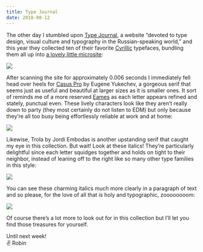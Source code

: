 ```yaml
---
title: Type Journal
date: 2018-08-12
---
```


The other day I stumbled upon [Type Journal](https://typejournal.ru/en/), a website “de­voted to type design, visu­al cul­ture and ty­po­graphy in the Rus­si­an-speak­ing world,” and this year they collected ten of their favorite [Cyrillic](https://en.wikipedia.org/wiki/Cyrillic_script) typefaces, bundling them all up into [a lovely little microsite](http://2017.typejournal.ru/):

![](https://buttondown.s3.us-west-2.amazonaws.com/images/03d91c60-7d60-48fb-9944-4dc30e87d055.gif)

After scanning the site for approximately 0.006 seconds I immediately fell head over heels for [Casus Pro](http://2017.typejournal.ru/casus/) by Eugene Yukechev, a gorgeous serif that seems just as useful and beautiful at larger sizes as it is smaller ones. It sort of reminds me of a more reserved [Eames](https://houseind.com/hi/eames-century-modern) as each letter appears refined and stately, punctual even. These lively characters look like they aren’t really down to party (they most certainly do not listen to EDM) but only because they’re all too busy being effortlessly reliable at work and at home:

![](https://buttondown.s3.us-west-2.amazonaws.com/images/554911df-cf34-41d9-8d24-39ed722ab6ec.png)

Likewise, Trola by Jordi Embodas is another upstanding serif that caught my eye in this collection. But wait! Look at these italics! They’re particularly delightful since each letter squidges together and holds on tight to their neighbor, instead of leaning off to the right like so many other type families in this style:

![](https://buttondown.s3.us-west-2.amazonaws.com/images/6b988d98-7983-4f99-8617-06b8f05bfe5b.png)

You can see these charming italics much more clearly in a paragraph of text and so please, for the love of all that is holy and typographic, zoooooooom:

![](https://buttondown.s3.us-west-2.amazonaws.com/images/fb5e56e5-76fd-4f2b-b2a3-84241de7405c.png)

Of course there’s a lot more to look out for in this collection but I’ll let you find those treasures for yourself.

Until next week! <br>
✌️ Robin
